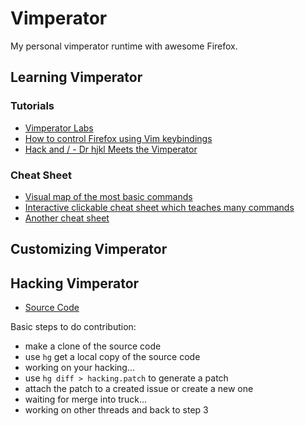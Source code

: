Vimperator
==========

My personal vimperator runtime with awesome Firefox.

## Learning Vimperator

### Tutorials

* [Vimperator Labs](http://www.vimperator.org/vimperator)
* [How to control Firefox using Vim keybindings](http://www.linux.com/feature/114419)
* [Hack and / - Dr hjkl Meets the Vimperator](http://www.linuxjournal.com/article/10636)

### Cheat Sheet
* [Visual map of the most basic commands](http://simplicityroad.livejournal.com/1938.html)
* [Interactive clickable cheat sheet which teaches many commands](http://vi.shiar.net/vimperator)
* [Another cheat sheet](http://www.cheat-sheets.org/#FirefoxAddOns)

## Customizing Vimperator

## Hacking Vimperator
*   [Source Code](http://code.google.com/p/vimperator-labs/source/browse)

Basic steps to do contribution:
*   make a clone of the source code
*   use `hg` get a local copy of the source code
*   working on your hacking...
*   use `hg diff > hacking.patch` to generate a patch
*   attach the patch to a created issue or create a new one
*   waiting for merge into truck...
*   working on other threads and back to step 3
